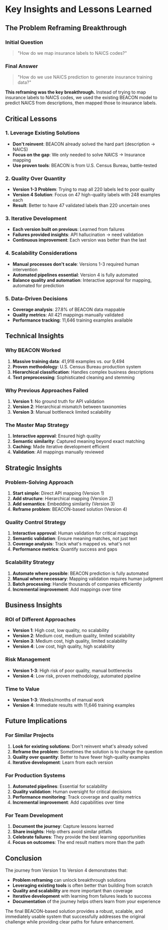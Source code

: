 # Key Insights and Lessons Learned

## The Problem Reframing Breakthrough

### Initial Question
> "How do we map insurance labels to NAICS codes?"

### Final Answer  
> "How do we use NAICS prediction to generate insurance training data?"

**This reframing was the key breakthrough.** Instead of trying to map insurance labels to NAICS codes, we used the existing BEACON model to predict NAICS from descriptions, then mapped those to insurance labels.

## Critical Lessons

### 1. **Leverage Existing Solutions**
- **Don't reinvent**: BEACON already solved the hard part (description → NAICS)
- **Focus on the gap**: We only needed to solve NAICS → Insurance mapping
- **Use proven tools**: BEACON is from U.S. Census Bureau, battle-tested

### 2. **Quality Over Quantity**
- **Version 1-3 Problem**: Trying to map all 220 labels led to poor quality
- **Version 4 Solution**: Focus on 47 high-quality labels with 248 examples each
- **Result**: Better to have 47 validated labels than 220 uncertain ones

### 3. **Iterative Development**
- **Each version built on previous**: Learned from failures
- **Failures provided insights**: API hallucination → need validation
- **Continuous improvement**: Each version was better than the last

### 4. **Scalability Considerations**
- **Manual processes don't scale**: Versions 1-3 required human intervention
- **Automated pipelines essential**: Version 4 is fully automated
- **Balance quality and automation**: Interactive approval for mapping, automated for prediction

### 5. **Data-Driven Decisions**
- **Coverage analysis**: 27.8% of BEACON data mappable
- **Quality metrics**: All 421 mappings manually validated
- **Performance tracking**: 11,646 training examples available

## Technical Insights

### Why BEACON Worked
1. **Massive training data**: 41,918 examples vs. our 9,494
2. **Proven methodology**: U.S. Census Bureau production system
3. **Hierarchical classification**: Handles complex business descriptions
4. **Text preprocessing**: Sophisticated cleaning and stemming

### Why Previous Approaches Failed
1. **Version 1**: No ground truth for API validation
2. **Version 2**: Hierarchical mismatch between taxonomies
3. **Version 3**: Manual bottleneck limited scalability

### The Master Map Strategy
1. **Interactive approval**: Ensured high quality
2. **Semantic similarity**: Captured meaning beyond exact matching
3. **Caching**: Made iterative development efficient
4. **Validation**: All mappings manually reviewed

## Strategic Insights

### Problem-Solving Approach
1. **Start simple**: Direct API mapping (Version 1)
2. **Add structure**: Hierarchical mapping (Version 2)
3. **Add semantics**: Embedding similarity (Version 3)
4. **Reframe problem**: BEACON-based solution (Version 4)

### Quality Control Strategy
1. **Interactive approval**: Human validation for critical mappings
2. **Semantic validation**: Ensure meaning matches, not just text
3. **Coverage analysis**: Track what's mapped vs. what's not
4. **Performance metrics**: Quantify success and gaps

### Scalability Strategy
1. **Automate where possible**: BEACON prediction is fully automated
2. **Manual where necessary**: Mapping validation requires human judgment
3. **Batch processing**: Handle thousands of companies efficiently
4. **Incremental improvement**: Add mappings over time

## Business Insights

### ROI of Different Approaches
- **Version 1**: High cost, low quality, no scalability
- **Version 2**: Medium cost, medium quality, limited scalability
- **Version 3**: Medium cost, high quality, limited scalability
- **Version 4**: Low cost, high quality, high scalability

### Risk Management
- **Version 1-3**: High risk of poor quality, manual bottlenecks
- **Version 4**: Low risk, proven methodology, automated pipeline

### Time to Value
- **Version 1-3**: Weeks/months of manual work
- **Version 4**: Immediate results with 11,646 training examples

## Future Implications

### For Similar Projects
1. **Look for existing solutions**: Don't reinvent what's already solved
2. **Reframe the problem**: Sometimes the solution is to change the question
3. **Quality over quantity**: Better to have fewer high-quality examples
4. **Iterative development**: Learn from each version

### For Production Systems
1. **Automated pipelines**: Essential for scalability
2. **Quality validation**: Human oversight for critical decisions
3. **Performance monitoring**: Track coverage and quality metrics
4. **Incremental improvement**: Add capabilities over time

### For Team Development
1. **Document the journey**: Capture lessons learned
2. **Share insights**: Help others avoid similar pitfalls
3. **Celebrate failures**: They provide the best learning opportunities
4. **Focus on outcomes**: The end result matters more than the path

## Conclusion

The journey from Version 1 to Version 4 demonstrates that:
- **Problem reframing** can unlock breakthrough solutions
- **Leveraging existing tools** is often better than building from scratch
- **Quality and scalability** are more important than coverage
- **Iterative development** with learning from failures leads to success
- **Documentation** of the journey helps others learn from your experience

The final BEACON-based solution provides a robust, scalable, and immediately usable system that successfully addresses the original challenge while providing clear paths for future enhancement. 